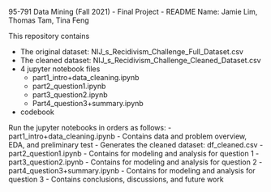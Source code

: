 95-791 Data Mining (Fall 2021) - Final Project - README
Name: Jamie Lim, Thomas Tam, Tina Feng

This repository contains	
- The original dataset: NIJ_s_Recidivism_Challenge_Full_Dataset.csv 	
- The cleaned dataset:  NIJ_s_Recidivism_Challenge_Cleaned_Dataset.csv 
- 4 jupyter notebook files 
	- part1_intro+data_cleaning.ipynb
	- part2_question1.ipynb
	- part3_question2.ipynb
	- Part4_question3+summary.ipynb
- codebook


<Instruction for jupyter notebooks implementation>
Run the jupyter notebooks in orders as follows:
- part1_intro+data_cleaning.ipynb
	- Contains data and problem overview, EDA, and preliminary test
	- Generates the cleaned dataset: df_cleaned.csv
- part2_question1.ipynb
	- Contains for modeling and analysis for question 1
- part3_question2.ipynb
	- Contains for modeling and analysis for question 2
- part4_question3+summary.ipynb
	- Contains for modeling and analysis for question 3
	- Contains conclusions, discussions, and future work
